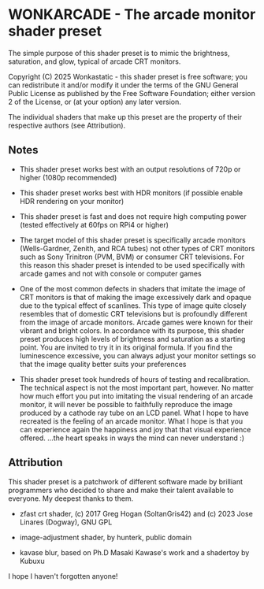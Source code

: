 # **WONKARCADE - The arcade monitor shader preset**

The simple purpose of this shader preset is to mimic
the brightness, saturation, and glow, typical of arcade CRT monitors.

Copyright (C) 2025 Wonkastatic - this shader preset is free software; you can redistribute it and/or modify it under the terms of the GNU General Public License as published by the Free Software Foundation; either version 2 of the License, or (at your option) any later version.

The individual shaders that make up this preset are the property of their respective authors (see Attribution).

## Notes
- This shader preset works best with an output resolutions of 720p or higher (1080p recommended)

- This shader preset works best with HDR monitors (if possible enable HDR rendering on your monitor)

- This shader preset is fast and does not require high computing power (tested effectively at 60fps on RPi4 or higher)

- The target model of this shader preset is specifically arcade monitors (Wells-Gardner, Zenith, and RCA tubes) not other types of CRT monitors such as Sony Trinitron (PVM, BVM) or consumer CRT televisions. For this reason this shader preset is intended to be used specifically with arcade games and not with console or computer games

- One of the most common defects in shaders that imitate the image of CRT monitors is that of making the image excessively dark and opaque due to the typical effect of scanlines. This type of image quite closely resembles that of domestic CRT televisions but is profoundly different from the image of arcade monitors. Arcade games were known for their vibrant and bright colors. In accordance with its purpose, this shader preset produces high levels of brightness and saturation as a starting point. You are invited to try it in its original formula. If you find the luminescence excessive, you can always adjust your monitor settings so that the image quality better suits your preferences

- This shader preset took hundreds of hours of testing and recalibration. The technical aspect is not the most important part, however. No matter how much effort you put into imitating the visual rendering of an arcade monitor, it will never be possible to faithfully reproduce the image produced by a cathode ray tube on an LCD panel. What I hope to have recreated is the feeling of an arcade monitor. What I hope is that you can experience again the happiness and joy that that visual experience offered. …the heart speaks in ways the mind can never understand :)

## Attribution

This shader preset is a patchwork of different software made by brilliant programmers who decided to share and make their talent available to everyone. My deepest thanks to them.

- zfast crt shader, (c) 2017 Greg Hogan (SoltanGris42) and (c) 2023 Jose Linares (Dogway), GNU GPL
  
- image-adjustment shader, by hunterk, public domain
  
- kavase blur, based on Ph.D Masaki Kawase's work and a shadertoy by Kubuxu

I hope I haven't forgotten anyone!
